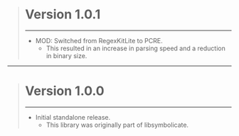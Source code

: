 > # Version 1.0.1
> - - -
> * MOD: Switched from RegexKitLite to PCRE.
>     * This resulted in an increase in parsing speed and a reduction in binary size.

- - -

> # Version 1.0.0
> - - -
> * Initial standalone release.
>     * This library was originally part of libsymbolicate.

